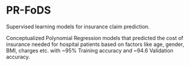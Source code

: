 # PR-FoDS
Supervised learning models for insurance claim prediction.

Conceptualized Polynomial Regression models that predicted the cost of insurance needed for hospital patients based on factors like age, gender, BMI, charges etc. with ~95% Training accuracy and ~94.6 Validation accuracy.

